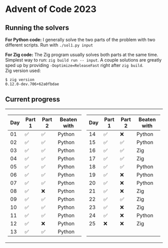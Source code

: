 # Advent of Code 2023

## Running the solvers

**For Python code:** I generally solve the two parts of the problem with two different scripts. Run with `./sol1.py input`

**For Zig code:** The Zig program usually solves both parts at the same time. Simplest way to run: `zig build run -- input`.
A couple solutions are greatly sped up by providing `-Doptimize=ReleaseFast` right after `zig build`.<br>
Zig version used:

    $ zig version                                                                                                                                                        
    0.12.0-dev.706+62a0fbdae

## Current progress

<table>
  <tr>
    <td>
      <table>
        <thead>
          <tr><th>Day</th><th>Part 1</th><th>Part 2</th><th>Beaten with</th></tr>
        </thead>
        <tbody>
          <tr><td>01</td><td>✅</td><td>✅</td><td>Python</td></tr>
          <tr><td>02</td><td>✅</td><td>✅</td><td>Python</td></tr>
          <tr><td>03</td><td>✅</td><td>✅</td><td>Python</td></tr>
          <tr><td>04</td><td>✅</td><td>✅</td><td>Python</td></tr>
          <tr><td>05</td><td>✅</td><td>✅</td><td>Python</td></tr>
          <tr><td>06</td><td>✅</td><td>✅</td><td>Python</td></tr>
          <tr><td>07</td><td>✅</td><td>✅</td><td>Python</td></tr>
          <tr><td>08</td><td>✅</td><td>❌</td><td>Python</td></tr>
          <tr><td>09</td><td>✅</td><td>✅</td><td>Python</td></tr>
          <tr><td>10</td><td>✅</td><td>✅</td><td>Python</td></tr>
          <tr><td>11</td><td>✅</td><td>✅</td><td>Python</td></tr>
          <tr><td>12</td><td>✅</td><td>❌</td><td>Python</td></tr>
          <tr><td>13</td><td>✅</td><td>✅</td><td>Python</td></tr>
        </tbody>
      </table>
    </td>
    <td>
      <table>
        <thead>
          <tr><th>Day</th><th>Part 1</th><th>Part 2</th><th>Beaten with</th></tr>
        </thead>
        <tbody>
          <tr><td>14</td><td>✅</td><td>❌</td><td>Python</td></tr>
          <tr><td>15</td><td>✅</td><td>✅</td><td>Python</td></tr>
          <tr><td>16</td><td>✅</td><td>✅</td><td>Zig</td></tr>
          <tr><td>17</td><td>✅</td><td>✅</td><td>Zig</td></tr>
          <tr><td>18</td><td>✅</td><td>✅</td><td>Python</td></tr>
          <tr><td>19</td><td>✅</td><td>❌</td><td>Python</td></tr>
          <tr><td>20</td><td>✅</td><td>❌</td><td>Python</td></tr>
          <tr><td>21</td><td>✅</td><td>❌</td><td>Zig</td></tr>
          <tr><td>22</td><td>✅</td><td>✅</td><td>Zig</td></tr>
          <tr><td>23</td><td>✅</td><td>❌</td><td>Zig</td></tr>
          <tr><td>24</td><td>✅</td><td>❌</td><td>Python</td></tr>
          <tr><td>25</td><td>❌</td><td>❌</td><td>Zig</td></tr>
          <tr><td>&#x3000;<td><td><td></tr>
        </tbody>
      </table>
    </td>
  </tr>
</table>
